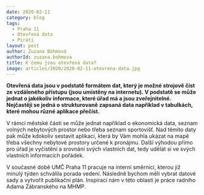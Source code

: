 ```yaml
---
date: 2020-02-11
category: blog
tags: 
  - Praha 11
  - Otevřená data
  - Piráti
layout: post
author: Zuzana Böhmová
authorId: zuzana.bohmova
title: K čemu jsou otevřená data?
image: articles/2020/2020-02-11-otevrena-data.jpg
---
```


**Otevřená data jsou v podstatě formátem dat, který je možné strojově číst ze vzdáleného přístupu (jsou umístěny na internetu). V podstatě se může jednat o jakékoliv informace, které úřad má a jsou zveřejnitelné. Nejčastěji se jedná o strukturovaně zapsaná data například v tabulkách, které mohou různé aplikace přečíst.**

V rámci městské části se může jednat například o ekonomická data, seznam volných nebytových prostor nebo třeba seznam sportovišť. Nad těmito daty pak může kdokoliv sestavit aplikaci, která by Vám mohla ukázat na mapě třeba všechny nebytové prostory určené k pronájmu. Další výhodou přímo pro úřad je vyčistění a srovnání svých vlastních dat, tedy udělat si ve svých vlastních informacích pořádek.

V současné době UMČ Praha 11 pracuje na interní směrnici, kterou již minulý týden schválila porada vedení. Následně bychom měli vybrat datové sady a vytvořit publikační plán. Inspirací nám v této oblasti je práce radního Adama Zábranského na MHMP.
